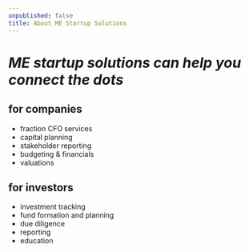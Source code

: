 ```yaml
---
unpublished: false
title: About ME Startup Solutions
---
```

# *ME startup solutions can help you connect the dots*

## for companies

* fraction CFO services
* capital planning
* stakeholder reporting
* budgeting & financials
* valuations

## for investors

* investment tracking
* fund formation and planning
* due diligence
* reporting
* education

<!--EndFragment-->